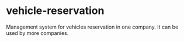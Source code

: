 # vehicle-reservation
Management system for vehicles reservation in one company. It can be used by more companies.
